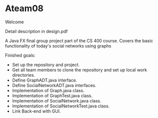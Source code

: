 # Ateam08
Welcome

Detail description in design.pdf

A Java FX final group project part of the CS 400 course. Covers the basic functionality of today's social networks using graphs

Finished goals:
* Set up the repository and project.
* Get all team members to clone the repository and set up local work directories.
* Define GraphADT.java interface.
* Define SocialNetworkADT.java interfaces.
* Implementation of Graph.java class.
* Implementation of GraphTest.java class.
* Implementation of SocialNetwork.java class.
* Implementation of SocialNetworkTest.java class.
* Link Back-end with GUI.
